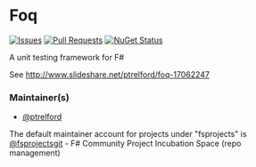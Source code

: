# Foq

[![Issues](https://img.shields.io/github/issues/fsprojects/Foq.svg)](https://github.com/fsprojects/Foq/issues)
[![Pull Requests](https://img.shields.io/github/issues-pr/fsprojects/Foq.svg)](https://github.com/fsprojects/Foq/pulls)
[![NuGet Status](http://img.shields.io/nuget/v/Foq.svg)](https://www.nuget.org/packages/Foq/)

A unit testing framework for F# 

See http://www.slideshare.net/ptrelford/foq-17062247

### Maintainer(s)

- [@ptrelford](https://github.com/ptrelford)

The default maintainer account for projects under "fsprojects" is [@fsprojectsgit](https://github.com/fsprojectsgit) - F# Community Project Incubation Space (repo management)
